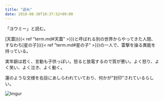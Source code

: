 ```yaml
---
title: "遊糸"
date: 2018-08-30T18:37:52+09:00
---
```


<!--more-->

「ヨウミー」と読む。

[天蓋]({{< ref "term.md#天蓋" >}})と呼ばれる別の世界からやってきた人間、すなわち[星の子]({{< ref "term.md#星の子" >}})の一人で、雷撃を操る異能を持っている。

実年齢は若く、言動も子供っぽい。怒ると放電するので質が悪い。よく怒り、よく笑い、よく泣き、よく動く。

蓮のような文様を右目にあしらわれていており、何かが"封印"されているらしい。

![Imgur](https://i.imgur.com/EySF3ls.jpg)
